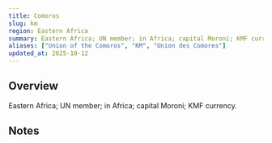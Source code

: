 ```yaml
---
title: Comoros
slug: km
region: Eastern Africa
summary: Eastern Africa; UN member; in Africa; capital Moroni; KMF currency.
aliases: ["Union of the Comoros", "KM", "Union des Comores"]
updated_at: 2025-10-12
---
```


## Overview

Eastern Africa; UN member; in Africa; capital Moroni; KMF currency.

## Notes

<!-- Add your first note below -->
